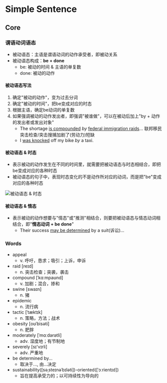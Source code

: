 # Simple Sentence

## Core

### 谓语动词语态

- 被动语态：主语是谓语动词的动作承受者，即被动关系
- 被动语态构成：**be + done**
    - be: 被动的时间 & 主语的单复数
    - done: 被动的动作

#### 被动语态写法

1. 确定"被动的动作"，变为过去分词
2. 确定"被动的时间"，把be变成对应的时态
3. 根据主语，确定be动词的单复数
4. 如果强调被动的动作发出者，即强调"被谁做"，可以在被动后加上"by + 动作的发出者或发出对象"
    - The shortage <u>is compounded</u> *by* <u>federal immigration raids</u>... 联邦移民突击检查/突击搜捕加剧了(劳动力)短缺
    - I <u>was knocked</u> off my bike *by* a taxi.

#### 被动语态 & 时态

- 表示被动的动作发生在不同的时间里，就需要把被动语态与时态相结合，即把be变成对应的各种时态
- 被动语态的句子中，表现时态变化的不是动作所对应的动词，而是把"be"变成对应的各种时态

![被动语态 & 时态](../../../../assets/passive-tense.jpeg)

#### 被动语态 & 情态

- 表示被动的动作想要与"情态"或"推测"相结合，则要把被动语态与情态动词相结合，即"**情态动词 + be done**"
    - Their success <u>may be determined</u> by a suit(诉讼)...

### Words

- appeal
    - v. 呼吁，恳求；吸引；上诉，申诉
- raid [reɪd]
    - n. 突击检查；突袭，袭击
- compound [ˈkɑːmpaʊnd]
    - v. 加剧；混合，掺和
- swine [swaɪn]
    - n. 猪
- epidemic
    - n. 流行病
- tactic [ˈtæktɪk]
    - n. 策略，方法；战术
- obesity [oʊˈbisəti]
    - n. 肥胖
- moderately [ˈmɑːdərətli]
    - adv. 湿度地；有节制地
- severely [sɪ'vɪrli]
    - adv. 严重地
- be determined by...
    - 取决于..., 由...决定
- sustainability([səˌsteɪnəˈbɪləti])-oriented([ˈɔːrientɪd])
    - 旨在提高承受力的；以可持续性为导向的
